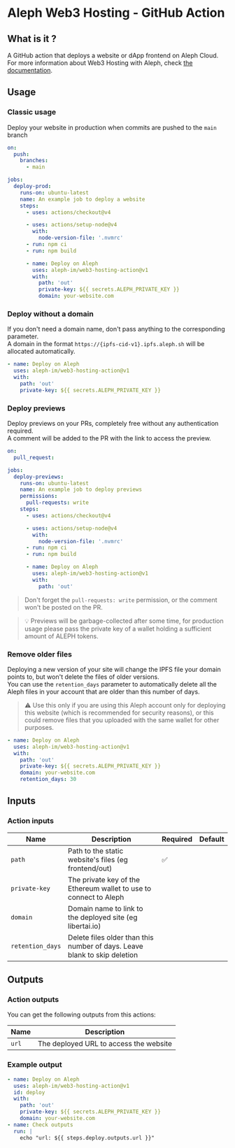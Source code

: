 # Aleph Web3 Hosting - GitHub Action

## What is it ?

A GitHub action that deploys a website or dApp frontend on Aleph Cloud.
For more information about Web3 Hosting with Aleph, check [the documentation](https://docs.aleph.im/tools/web3-hosting).

## Usage

### Classic usage

Deploy your website in production when commits are pushed to the `main` branch

```yml
on:
  push:
    branches:
      - main

jobs:
  deploy-prod:
    runs-on: ubuntu-latest
    name: An example job to deploy a website
    steps:
      - uses: actions/checkout@v4

      - uses: actions/setup-node@v4
        with:
          node-version-file: '.nvmrc'
      - run: npm ci
      - run: npm build

      - name: Deploy on Aleph
        uses: aleph-im/web3-hosting-action@v1
        with:
          path: 'out'
          private-key: ${{ secrets.ALEPH_PRIVATE_KEY }}
          domain: your-website.com
```

### Deploy without a domain

If you don't need a domain name, don't pass anything to the corresponding parameter.\
A domain in the format `https://{ipfs-cid-v1}.ipfs.aleph.sh` will be allocated automatically.

```yml
- name: Deploy on Aleph
  uses: aleph-im/web3-hosting-action@v1
  with:
    path: 'out'
    private-key: ${{ secrets.ALEPH_PRIVATE_KEY }}
```

### Deploy previews

Deploy previews on your PRs, completely free without any authentication required.\
A comment will be added to the PR with the link to access the preview.

```yml
on:
  pull_request:

jobs:
  deploy-previews:
    runs-on: ubuntu-latest
    name: An example job to deploy previews
    permissions:
      pull-requests: write
    steps:
      - uses: actions/checkout@v4

      - uses: actions/setup-node@v4
        with:
          node-version-file: '.nvmrc'
      - run: npm ci
      - run: npm build

      - name: Deploy on Aleph
        uses: aleph-im/web3-hosting-action@v1
        with:
          path: 'out'
```

> Don't forget the `pull-requests: write` permission, or the comment won't be posted on the PR.

> 💡 Previews will be garbage-collected after some time, for production usage please pass the private key of a wallet holding a sufficient amount of ALEPH tokens.

### Remove older files

Deploying a new version of your site will change the IPFS file your domain points to, but won't delete the files of older versions.\
You can use the `retention_days` parameter to automatically delete all the Aleph files in your account that are older than this number of days.

> ⚠️ Use this only if you are using this Aleph account only for deploying this website (which is recommended for security reasons), or this could remove files that you uploaded with the same wallet for other purposes.

```yml
- name: Deploy on Aleph
  uses: aleph-im/web3-hosting-action@v1
  with:
    path: 'out'
    private-key: ${{ secrets.ALEPH_PRIVATE_KEY }}
    domain: your-website.com
    retention_days: 30
```

## Inputs

### Action inputs

| Name             | Description                                                               | Required | Default |
| ---------------- | ------------------------------------------------------------------------- | -------- | ------- |
| `path`           | Path to the static website's files (eg frontend/out)                      | ✅        |         |
| `private-key`    | The private key of the Ethereum wallet to use to connect to Aleph         |          |         |
| `domain`         | Domain name to link to the deployed site (eg libertai.io)                 |          |         |
| `retention_days` | Delete files older than this number of days. Leave blank to skip deletion |          |         |

## Outputs

### Action outputs

You can get the following outputs from this actions:

| Name  | Description                            |
| ----- | -------------------------------------- |
| `url` | The deployed URL to access the website |

### Example output

```yml
- name: Deploy on Aleph
  uses: aleph-im/web3-hosting-action@v1
  id: deploy
  with:
    path: 'out'
    private-key: ${{ secrets.ALEPH_PRIVATE_KEY }}
    domain: your-website.com
- name: Check outputs
  run: |
    echo "url: ${{ steps.deploy.outputs.url }}"
```
